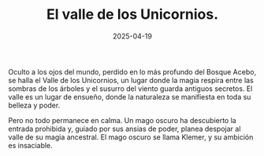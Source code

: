 ﻿---
title: El valle de los Unicornios.
summary:  Tras la cascada conocida como el Salto del Pardo, se esconde un portal a un valle secreto, en el que reina la paz y la magia, pero pronto eso esta a punto de acabar. ¿Podran los PJs detener los malvados planes de un mago ambicioso y restaurar la paz del valle?

authors:
  - Miguel Rodríguez
date: 2025-04-19
type: post
categories:
- Comunidad
tags:
- Torreón
- Exploración
minlevels: "3"
maxlevels: "4"
prices: gratis
session: "2"
mincharacters: "4"
maxcharacters: "5"
eval: no oficial
cover: "el-valle-de-los-unicornios.jpg"
download: "el-valle-de-los-unicornios.pdf"
moreinfo:
license: "OGL"
draft: false

---

Oculto a los ojos del mundo, perdido en lo más profundo del Bosque Acebo, se halla el Valle de los Unicornios, un lugar donde la magia respira entre las sombras de los árboles y el susurro del viento guarda antiguos secretos.
El valle es un lugar de ensueño, donde la naturaleza se manifiesta en toda su belleza y poder.

Pero no todo permanece en calma. Un mago oscuro ha descubierto la entrada prohibida y, guiado por sus ansias de poder, planea despojar al valle de su magia ancestral.
El mago oscuro se llama Klemer, y su ambición es insaciable.